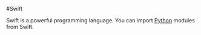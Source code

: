 #Swift 







Swift is a powerful programming language. You can import [Python](/wiki/Python) modules from Swift.